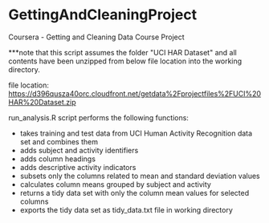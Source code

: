 GettingAndCleaningProject
=========================

Coursera - Getting and Cleaning Data Course Project

***note that this script assumes the folder "UCI HAR Dataset" and all contents have been unzipped from below file location into the working directory.

file location:  https://d396qusza40orc.cloudfront.net/getdata%2Fprojectfiles%2FUCI%20HAR%20Dataset.zip

run_analysis.R script performs the following functions:
- takes training and test data from UCI Human Activity Recognition data set and combines them
- adds subject and activity identifiers
- adds column headings
- adds descriptive activity indicators
- subsets only the columns related to mean and standard deviation values
- calculates column means grouped by subject and activity
- returns a tidy data set with only the column mean values for selected columns
- exports the tidy data set as tidy_data.txt file in working directory

